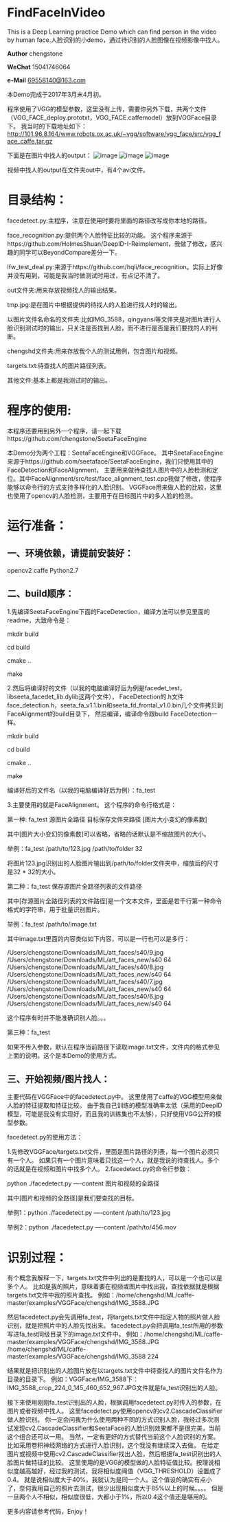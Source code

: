 # FindFaceInVideo
This is a Deep Learning practice Demo which can find person in the video by human face.人脸识别的小demo，通过待识别的人脸图像在视频影像中找人。


__Author__ chengstone

__WeChat__ 15041746064

__e-Mail__ 69558140@163.com


本Demo完成于2017年3月末4月初。

程序使用了VGG的模型参数，这里没有上传，需要你另外下载，共两个文件（VGG_FACE_deploy.prototxt，VGG_FACE.caffemodel）放到VGGFace目录下。
我当时的下载地址如下：
http://101.96.8.164/www.robots.ox.ac.uk/~vgg/software/vgg_face/src/vgg_face_caffe.tar.gz

下面是在图片中找人的output：
![image](https://github.com/chengstone/FindFaceInVideo/raw/master/VGGFace/IMG_0468_modify_2.jpg)
![image](https://github.com/chengstone/FindFaceInVideo/raw/master/VGGFace/IMG_3030_modify_2.jpg)
![image](https://github.com/chengstone/FindFaceInVideo/raw/master/VGGFace/IMG_3664_modify_2.jpg)

视频中找人的output在文件夹out中，有4个avi文件。

# 目录结构：

facedetect.py:主程序，注意在使用时要将里面的路径改写成你本地的路径。

face_recognition.py:提供两个人脸特征比较的功能。
这个程序来源于https://github.com/HolmesShuan/DeepID-I-Reimplement，我做了修改，感兴趣的同学可以BeyondCompare差分一下。

lfw_test_deal.py:来源于https://github.com/hqli/face_recognition。实际上好像并没有用到，可能是我当时做测试时用过，有点记不清了。

out文件夹:用来存放视频找人的输出结果。

tmp.jpg:是在图片中根据提供的待找人的人脸进行找人时的输出。

以图片文件名命名的文件夹:比如IMG_3588，qingyansi等文件夹是对图片进行人脸识别测试时的输出，只关注是否找到人脸，而不进行是否是我们要找的人的判断。

chengshd文件夹:用来存放我个人的测试用例，包含图片和视频。

targets.txt:待查找人的图片路径列表。

其他文件:基本上都是我测试时的输出。

# 程序的使用:

本程序还要用到另外一个程序，请一起下载https://github.com/chengstone/SeetaFaceEngine

本Demo分为两个工程：SeetaFaceEngine和VGGFace。
其中SeetaFaceEngine来源于https://github.com/seetaface/SeetaFaceEngine，我们只使用其中的FaceDetection和FaceAlignment，
主要用来做待查找人图片中的人脸检测和定位。其中FaceAlignment/src/test/face_alignment_test.cpp我做了修改，使程序能够以命令行的方式支持多样化的人脸识别。
VGGFace用来做人脸的比较，这里也使用了opencv的人脸检测，主要用于在目标图片中的多人脸的检测。

# 运行准备：

## 一、环境依赖，请提前安装好：

opencv2
caffe
Python2.7

## 二、build顺序：

1.先编译SeetaFaceEngine下面的FaceDetection，编译方法可以参见里面的readme，大致命令是：

mkdir build

cd build

cmake ..

make

2.然后将编译好的文件（以我的电脑编译好后为例是facedet_test，libseeta_facedet_lib.dylib这两个文件），
FaceDetection的.h文件face_detection.h，seeta_fa_v1.1.bin和seeta_fd_frontal_v1.0.bin几个文件拷贝到FaceAlignment的build目录下，
然后编译，编译命令跟build FaceDetection一样。

mkdir build

cd build

cmake ..

make

编译好后的文件名（以我的电脑编译好后为例）：fa_test

3.主要使用的就是FaceAlignment。
这个程序的命令行格式是：

第一种: fa_test 源图片全路径 目标保存文件夹路径 [图片大小变幻的像素数]

其中[图片大小变幻的像素数]可以省略，省略的话默认是不缩放图片的大小。

举例：fa_test /path/to/123.jpg /path/to/folder 32

将图片123.jpg识别出的人脸图片输出到/path/to/folder文件夹中，缩放后的尺寸是32 * 32的大小。

第二种：fa_test 保存源图片全路径列表的文件路径

其中[存源图片全路径列表的文件路径]是一个文本文件，里面是若干行第一种命令格式的字符串，用于批量识别图片。

举例：fa_test /path/to/image.txt

其中image.txt里面的内容类似如下内容，可以是一行也可以是多行：

/Users/chengstone/Downloads/ML/att_faces/s40/9.jpg /Users/chengstone/Downloads/ML/att_faces_new/s40 64
/Users/chengstone/Downloads/ML/att_faces/s40/8.jpg /Users/chengstone/Downloads/ML/att_faces_new/s40 64
/Users/chengstone/Downloads/ML/att_faces/s40/7.jpg /Users/chengstone/Downloads/ML/att_faces_new/s40 64
/Users/chengstone/Downloads/ML/att_faces/s40/6.jpg /Users/chengstone/Downloads/ML/att_faces_new/s40 64

这个程序有时并不能准确识别人脸。。。

第三种：fa_test

如果不传入参数，默认在程序当前路径下读取image.txt文件，文件内的格式参见上面的说明。这个是本Demo的使用方式。

## 三、开始视频/图片找人：

主要代码在VGGFace中的facedetect.py中。
这里使用了caffe的VGG模型用来做人脸的特征提取和特征比较。
由于我自己训练的模型准确率太低（采用的DeepID模型，可能是我没有实现好，而且我的训练集也不太够），只好使用VGG公开的模型参数。

facedetect.py的使用方法：

1.先修改VGGFace/targets.txt文件，里面是图片路径的列表，每一个图片必须只有一个人。
如果只有一个图片意味着只找这一个人，就是我说的待查找人。多个的话就是在视频和图片中找多个人。
2.facedetect.py的命令行参数：

python ./facedetect.py —-content 图片和视频的全路径

其中[图片和视频的全路径]是我们要查找的目标。

举例1：python ./facedetect.py —-content /path/to/123.jpg

举例2：python ./facedetect.py —-content /path/to/456.mov

# 识别过程：

有个概念我解释一下，targets.txt文件中列出的是要找的人，可以是一个也可以是多个人。
比如是我的照片，意味着要在视频或图片中找出我，查找依据就是根据targets.txt文件中我的照片查找。
例如：/home/chengshd/ML/caffe-master/examples/VGGFace/chengshd/IMG_3588.JPG

然后facedetect.py会先调用fa_test，将targets.txt文件中指定人物的照片做人脸识别，就是把照片中的人脸先找出来。
facedetect.py会把调用fa_test所用的参数写进fa_test同级目录下的image.txt文件中。
例如：/home/chengshd/ML/caffe-master/examples/VGGFace/chengshd/IMG_3588.JPG /home/chengshd/ML/caffe-master/examples/VGGFace/chengshd/IMG_3588 224

结果就是把识别出的人脸图片放在以targets.txt文件中待查找人的图片文件名作为目录的目录下。
例如：VGGFace/IMG_3588下：IMG_3588_crop_224_0_145_460_652_967.JPG文件就是fa_test识别出的人脸。

接下来使用刚刚fa_test识别出的人脸，根据调用facedetect.py时传入的参数，在图片或者视频中找人。
这里facedetect.py使用opencv的cv2.CascadeClassifier做人脸识别。
你一定会问我为什么使用两种不同的方式识别人脸，我经过多次测试发现cv2.CascadeClassifier和SeetaFace的人脸识别效果都不是很完美，当前这个组合还可以一用。
当然，一定有更好的方式替代当前这个人脸识别的方案。比如采用卷积神经网络的方式进行人脸识别，这个我没有继续深入去做。
在给定图片或视频中使用cv2.CascadeClassifier找出人脸，然后根据fa_test识别出的人脸图片做特征的比较。
这里使用的是VGG的模型做的人脸特征值比较。按理说相似度越高越好，经过我的测试，我将相似度阈值（VGG_THRESHOLD）设置成了0.4。
就是说相似度大于40%，我就认为是同一个人。这个值设的确实有点小了，奈何我用自己的照片去测试，很少出现相似度大于85%以上的时候。。。。
但是一旦两个人不相似，相似度很低，大都小于1%，所以0.4这个值还是堪用的。

更多内容请参考代码，Enjoy！

